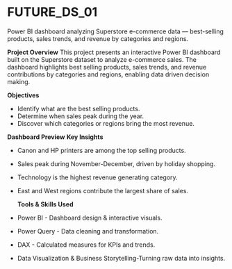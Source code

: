 # FUTURE_DS_01
Power BI dashboard analyzing Superstore e-commerce data — best-selling products, sales trends, and revenue by categories and regions.

**Project Overview**
This project presents an interactive Power BI dashboard built on the Superstore dataset to analyze e-commerce sales. The dashboard highlights best selling products, sales trends, and revenue contributions by categories and regions, enabling data driven decision making.

**Objectives**
- Identify what are the best selling products.
- Determine when sales peak during the year.
- Discover which categories or regions bring the most revenue.
  
**Dashboard Preview**
**Key Insights**
- Canon and HP printers are among the top selling products.
- Sales peak during November-December, driven by holiday shopping.
- Technology is the highest revenue generating category.
- East and West regions contribute the largest share of sales.

  **Tools & Skills Used**
- Power BI - Dashboard design & interactive visuals.
- Power Query - Data cleaning and transformation.
- DAX - Calculated measures for KPIs and trends.
- Data Visualization & Business Storytelling-Turning raw data into insights.
